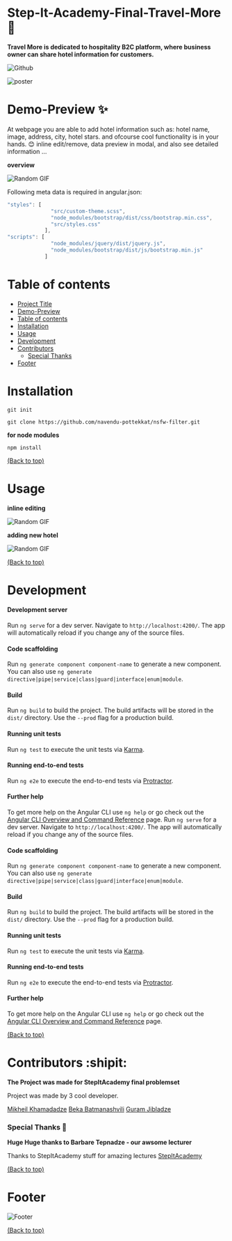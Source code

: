 
# Step-It-Academy-Final-Travel-More :wave:
**Travel More is dedicated to hospitality B2C platform, where business owner can share hotel information for customers.**

![Github](https://img.shields.io/npm/v/npm)


![poster](https://i.imgur.com/j79CAYc.png)



# Demo-Preview ✨
 At webpage you are able to add hotel information such as: hotel name, image, address, city, hotel stars. and ofcourse cool functionality is in your hands. :blush: inline edit/remove, data preview in modal, and also see detailed information ...
 
**overview**

![Random GIF](https://media.giphy.com/media/O4uTX8hEdFgLb7XK8q/giphy.gif)


Following meta data is required in angular.json:

```javascript
"styles": [
              "src/custom-theme.scss",
              "node_modules/bootstrap/dist/css/bootstrap.min.css",
              "src/styles.css"
            ],
"scripts": [
              "node_modules/jquery/dist/jquery.js",
              "node_modules/bootstrap/dist/js/bootstrap.min.js"
            ]
```



# Table of contents

- [Project Title](#step-it-academy-final-travel-More-:wave:)
- [Demo-Preview](#demo-Preview-✨)
- [Table of contents](#table-of-contents)
- [Installation](#installation)
- [Usage](#usage)
- [Development](#development)
- [Contributors](#contributors-:shipit:)
    - [Special Thanks](#special-thanks-:star2:)
- [Footer](#footer)

# Installation

```git init```

```git clone https://github.com/navendu-pottekkat/nsfw-filter.git```

**for node modules**

```npm install```


[(Back to top)](#table-of-contents)

# Usage

**inline editing**

![Random GIF](https://media.giphy.com/media/2A0f4DdCIaalgMaxst/giphy.gif)

**adding new hotel**

![Random GIF](https://media.giphy.com/media/mUyXcfFLX7HabBlYt3/giphy.gif)


[(Back to top)](#table-of-contents)


# Development

#### Development server

Run `ng serve` for a dev server. Navigate to `http://localhost:4200/`. The app will automatically reload if you change any of the source files.

#### Code scaffolding

Run `ng generate component component-name` to generate a new component. You can also use `ng generate directive|pipe|service|class|guard|interface|enum|module`.

#### Build

Run `ng build` to build the project. The build artifacts will be stored in the `dist/` directory. Use the `--prod` flag for a production build.

#### Running unit tests

Run `ng test` to execute the unit tests via [Karma](https://karma-runner.github.io).

#### Running end-to-end tests

Run `ng e2e` to execute the end-to-end tests via [Protractor](http://www.protractortest.org/).

#### Further help

To get more help on the Angular CLI use `ng help` or go check out the [Angular CLI Overview and Command Reference](https://angular.io/cli) page.
Run `ng serve` for a dev server. Navigate to `http://localhost:4200/`. The app will automatically reload if you change any of the source files.

#### Code scaffolding

Run `ng generate component component-name` to generate a new component. You can also use `ng generate directive|pipe|service|class|guard|interface|enum|module`.

#### Build

Run `ng build` to build the project. The build artifacts will be stored in the `dist/` directory. Use the `--prod` flag for a production build.

#### Running unit tests

Run `ng test` to execute the unit tests via [Karma](https://karma-runner.github.io).

#### Running end-to-end tests

Run `ng e2e` to execute the end-to-end tests via [Protractor](http://www.protractortest.org/).

#### Further help

To get more help on the Angular CLI use `ng help` or go check out the [Angular CLI Overview and Command Reference](https://angular.io/cli) page.


[(Back to top)](#table-of-contents)


# Contributors :shipit:
  
 **The Project was made for StepItAcademy final problemset**
 
 Project was made by 3 cool developer.
 
  [Mikheil Khamadadze](https://github.com/fronta-stack)
  [Beka Batmanashvili](https://github.com/Beka-Bat1)
  [Guram Jibladze](https://github.com/guramijibladze)


### Special Thanks :star2:

**Huge Huge thanks to Barbare Tepnadze - our awsome lecturer**

Thanks to StepItAcademy stuff for amazing lectures
[StepItAcademy](https://ge.itstep.org/)

[(Back to top)](#table-of-contents)


# Footer

![Footer](https://i.imgur.com/ifZjpRR.png)

[(Back to top)](#table-of-contents)

